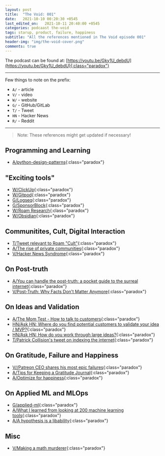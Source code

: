 ```yaml
---
layout: post
title:  "The Void: 001"
date:   2021-10-10 00:20:30 +0545
last_edited_on:   2021-10-11 20:40:00 +0545
categories: podcaast the-void
tags: starup, product, failure, happiness
subtitle: "All the references mentioned in The Void episode 001"
header-img: "img/the-void-cover.png"
comments: true
---
```


The podcast can be found at:
[https://youtu.be/Gky1U_debdU](https://youtu.be/Gky1U_debdU){:class="paradox"}

---

Few things to note on the prefix:
 - `A/` - article
 - `V/` - video
 - `W/` - website
 - `G/` - GitHub/GitLab
 - `T/` - Tweet
 - `HN` - Hacker News
 - `R/` - Reddit

---

> Note: These references might get updated if necessary!


## Programming and Learning

- [A/python-design-patterns](https://python-patterns.guide/){:class="paradox"}

## "Exciting tools" 

- [W/ClickUp](https://clickup.com/){:class="paradox"}
- [W/Gitpod](https://gitpod.io/){:class="paradox"}
- [G/Logseq](https://github.com/logseq/logseq){:class="paradox"}
- [G/SponsorBlock](https://github.com/ajayyy/SponsorBlock){:class="paradox"}
- [W/Roam Research](https://roamresearch.com/){:class="paradox"}
- [W/Obsidian](https://obsidian.md/){:class="paradox"}

## Communitites, Cult, Digital Interaction

- [T/Tweet relevant to Roam "Cult"](https://twitter.com/rroudt/status/1446542563620622351){:class="paradox"}
- [A/The rise of private communities](https://stevepavlina.com/blog/2018/01/rise-private-communities/){:class="paradox"}
- [V/Hacker News Syndrome](https://www.youtube.com/watch?v=loXwNyMcbuo){:class="paradox"}

## On Post-truth

- [A/You can handle the post-truth: a pocket guide to the surreal internet](https://aaronzlewis.com/blog/2019/05/29/you-can-handle-the-post-truth/){:class="paradox"}
- [V/Post-Truth: Why Facts Don't Matter Anymore](https://www.youtube.com/watch?v=dvk2PQNcg8w){:class="paradox"}


## On Ideas and Validation

- [A/The Mom Test - How to talk to customers](https://sandro.volpee.de/the-mom-test-summary-validate-ideas){:class="paradox"}
- [HN/Ask HN: Where do you find potential customers to validate your idea / MVP?](https://news.ycombinator.com/item?id=26644616){:class="paradox"}
- [HN/Ask HN: How do you work through large ideas?](https://news.ycombinator.com/item?id=25217436){:class="paradox"}
- [T/Patrick Collision's tweet on indexing the internet](https://twitter.com/patrickc/status/953011978217205760){:class="paradox"}

## On Gratitude, Failure and Happiness

- [V//Patreon CEO shares his most epic failures](https://www.youtube.com/watch?v=Zf5rKTCMNnU){:class="paradox"}
- [A/Tips for Keeping a Gratitude Journal](https://greatergood.berkeley.edu/article/item/tips_for_keeping_a_gratitude_journal){:class="paradox"}
- [A/Optimize for happiness](https://tom.preston-werner.com/2010/10/18/optimize-for-happiness.html){:class="paradox"}

## On Applied ML and MLOps

- [G/applied-ml](https://github.com/eugeneyan/applied-ml){:class="paradox"}
- [A/What I learned from looking at 200 machine learning tools](https://huyenchip.com/2020/06/22/mlops.html){:class="paradox"}
- [A/A hypothesis is a libability](https://bitsandparadoxes.substack.com/p/bits-and-paradoxes-30){:class="paradox"}

## Misc

- [V/Making a math murderer](https://www.youtube.com/watch?v=mLEWj-61a4I){:class="paradox"}
